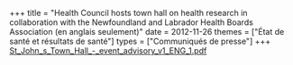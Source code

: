 +++
title = "Health Council hosts town hall on health research in collaboration with the Newfoundland and Labrador Health Boards Association (en anglais seulement)"
date = 2012-11-26
themes = ["État de santé et résultats de santé"]
types = ["Communiqués de presse"]
+++
[St\_John\_s\_Town\_Hall\_-\_event\_advisory\_v1\_ENG\_1.pdf](/files/St_John_s_Town_Hall_-_event_advisory_v1_ENG_1.pdf)
